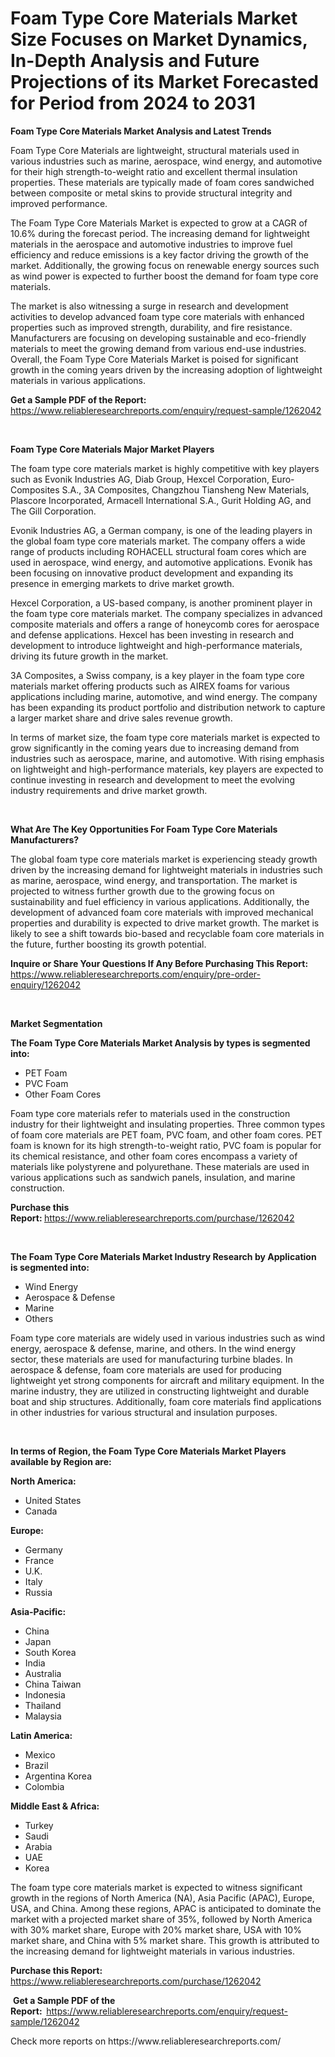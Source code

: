 <p><h1>Foam Type Core Materials Market Size Focuses on Market Dynamics, In-Depth Analysis and Future Projections of its Market Forecasted for Period from 2024 to 2031</h1></p><p><strong>Foam Type Core Materials Market Analysis and Latest Trends</strong></p>
<p><p>Foam Type Core Materials are lightweight, structural materials used in various industries such as marine, aerospace, wind energy, and automotive for their high strength-to-weight ratio and excellent thermal insulation properties. These materials are typically made of foam cores sandwiched between composite or metal skins to provide structural integrity and improved performance.</p><p>The Foam Type Core Materials Market is expected to grow at a CAGR of 10.6% during the forecast period. The increasing demand for lightweight materials in the aerospace and automotive industries to improve fuel efficiency and reduce emissions is a key factor driving the growth of the market. Additionally, the growing focus on renewable energy sources such as wind power is expected to further boost the demand for foam type core materials.</p><p>The market is also witnessing a surge in research and development activities to develop advanced foam type core materials with enhanced properties such as improved strength, durability, and fire resistance. Manufacturers are focusing on developing sustainable and eco-friendly materials to meet the growing demand from various end-use industries. Overall, the Foam Type Core Materials Market is poised for significant growth in the coming years driven by the increasing adoption of lightweight materials in various applications.</p></p>
<p><strong>Get a Sample PDF of the Report:&nbsp;</strong> <a href="https://www.reliableresearchreports.com/enquiry/request-sample/1262042">https://www.reliableresearchreports.com/enquiry/request-sample/1262042</a></p>
<p>&nbsp;</p>
<p><strong>Foam Type Core Materials Major Market Players</strong></p>
<p><p>The foam type core materials market is highly competitive with key players such as Evonik Industries AG, Diab Group, Hexcel Corporation, Euro-Composites S.A., 3A Composites, Changzhou Tiansheng New Materials, Plascore Incorporated, Armacell International S.A., Gurit Holding AG, and The Gill Corporation.</p><p>Evonik Industries AG, a German company, is one of the leading players in the global foam type core materials market. The company offers a wide range of products including ROHACELL structural foam cores which are used in aerospace, wind energy, and automotive applications. Evonik has been focusing on innovative product development and expanding its presence in emerging markets to drive market growth.</p><p>Hexcel Corporation, a US-based company, is another prominent player in the foam type core materials market. The company specializes in advanced composite materials and offers a range of honeycomb cores for aerospace and defense applications. Hexcel has been investing in research and development to introduce lightweight and high-performance materials, driving its future growth in the market.</p><p>3A Composites, a Swiss company, is a key player in the foam type core materials market offering products such as AIREX foams for various applications including marine, automotive, and wind energy. The company has been expanding its product portfolio and distribution network to capture a larger market share and drive sales revenue growth.</p><p>In terms of market size, the foam type core materials market is expected to grow significantly in the coming years due to increasing demand from industries such as aerospace, marine, and automotive. With rising emphasis on lightweight and high-performance materials, key players are expected to continue investing in research and development to meet the evolving industry requirements and drive market growth.</p></p>
<p>&nbsp;</p>
<p><strong>What Are The Key Opportunities For Foam Type Core Materials Manufacturers?</strong></p>
<p><p>The global foam type core materials market is experiencing steady growth driven by the increasing demand for lightweight materials in industries such as marine, aerospace, wind energy, and transportation. The market is projected to witness further growth due to the growing focus on sustainability and fuel efficiency in various applications. Additionally, the development of advanced foam core materials with improved mechanical properties and durability is expected to drive market growth. The market is likely to see a shift towards bio-based and recyclable foam core materials in the future, further boosting its growth potential.</p></p>
<p><strong>Inquire or Share Your Questions If Any Before Purchasing This Report:</strong> <a href="https://www.reliableresearchreports.com/enquiry/pre-order-enquiry/1262042">https://www.reliableresearchreports.com/enquiry/pre-order-enquiry/1262042</a></p>
<p>&nbsp;</p>
<p><strong>Market Segmentation</strong></p>
<p><strong>The Foam Type Core Materials Market Analysis by types is segmented into:</strong></p>
<p><ul><li>PET Foam</li><li>PVC Foam</li><li>Other Foam Cores</li></ul></p>
<p><p>Foam type core materials refer to materials used in the construction industry for their lightweight and insulating properties. Three common types of foam core materials are PET foam, PVC foam, and other foam cores. PET foam is known for its high strength-to-weight ratio, PVC foam is popular for its chemical resistance, and other foam cores encompass a variety of materials like polystyrene and polyurethane. These materials are used in various applications such as sandwich panels, insulation, and marine construction.</p></p>
<p><strong>Purchase this Report:&nbsp;</strong><a href="https://www.reliableresearchreports.com/purchase/1262042">https://www.reliableresearchreports.com/purchase/1262042</a></p>
<p>&nbsp;</p>
<p><strong>The Foam Type Core Materials Market Industry Research by Application is segmented into:</strong></p>
<p><ul><li>Wind Energy</li><li>Aerospace & Defense</li><li>Marine</li><li>Others</li></ul></p>
<p><p>Foam type core materials are widely used in various industries such as wind energy, aerospace & defense, marine, and others. In the wind energy sector, these materials are used for manufacturing turbine blades. In aerospace & defense, foam core materials are used for producing lightweight yet strong components for aircraft and military equipment. In the marine industry, they are utilized in constructing lightweight and durable boat and ship structures. Additionally, foam core materials find applications in other industries for various structural and insulation purposes.</p></p>
<p>&nbsp;</p>
<p><strong>In terms of Region, the Foam Type Core Materials Market Players available by Region are:</strong></p>
<p>
    <p> <strong> North America: </strong>
        <ul>
            <li>United States</li>
            <li>Canada</li>
        </ul>
        </p> 
    <p> <strong> Europe: </strong>
        <ul>
            <li>Germany</li>
            <li>France</li>
            <li>U.K.</li>
            <li>Italy</li>
            <li>Russia</li>
        </ul>
        </p> 
    <p> <strong> Asia-Pacific: </strong>
        <ul>
            <li>China</li>
            <li>Japan</li>
            <li>South Korea</li>
            <li>India</li>
            <li>Australia</li>
            <li>China Taiwan</li>
            <li>Indonesia</li>
            <li>Thailand</li>
            <li>Malaysia</li>
        </ul>
        </p> 
    <p> <strong> Latin America: </strong>
        <ul>
            <li>Mexico</li>
            <li>Brazil</li>
            <li>Argentina Korea</li>
            <li>Colombia</li>
        </ul>
        </p> 
    <p> <strong> Middle East & Africa: </strong>
        <ul>
            <li>Turkey</li>
            <li>Saudi</li>
            <li>Arabia</li>
            <li>UAE</li>
            <li>Korea</li>
        </ul>
    </p>
    </p>
<p><p>The foam type core materials market is expected to witness significant growth in the regions of North America (NA), Asia Pacific (APAC), Europe, USA, and China. Among these regions, APAC is anticipated to dominate the market with a projected market share of 35%, followed by North America with 30% market share, Europe with 20% market share, USA with 10% market share, and China with 5% market share. This growth is attributed to the increasing demand for lightweight materials in various industries.</p></p>
<p><strong>Purchase this Report: </strong><a href="https://www.reliableresearchreports.com/purchase/1262042">https://www.reliableresearchreports.com/purchase/1262042</a></p>
<p>&nbsp;<strong>Get a Sample PDF of the Report:&nbsp;&nbsp;</strong><a href="https://www.reliableresearchreports.com/enquiry/request-sample/1262042">https://www.reliableresearchreports.com/enquiry/request-sample/1262042</a></p>
<p><strong></strong></p>
<p>Check more reports on https://www.reliableresearchreports.com/</p>